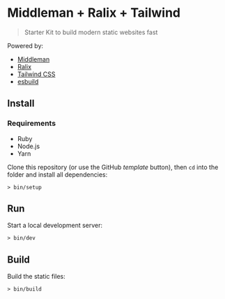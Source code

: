 # Middleman + Ralix + Tailwind

> Starter Kit to build modern static websites fast

Powered by:

- [Middleman](https://middlemanapp.com)
- [Ralix](https://github.com/ralixjs/ralix)
- [Tailwind CSS](https://tailwindcss.com)
- [esbuild](https://esbuild.github.io)

## Install

### Requirements

- Ruby
- Node.js
- Yarn

Clone this repository (or use the GitHub *template* button), then `cd` into the folder and install all dependencies:

```
> bin/setup
```

## Run

Start a local development server:

```
> bin/dev
```

## Build

Build the static files:

```
> bin/build
```
